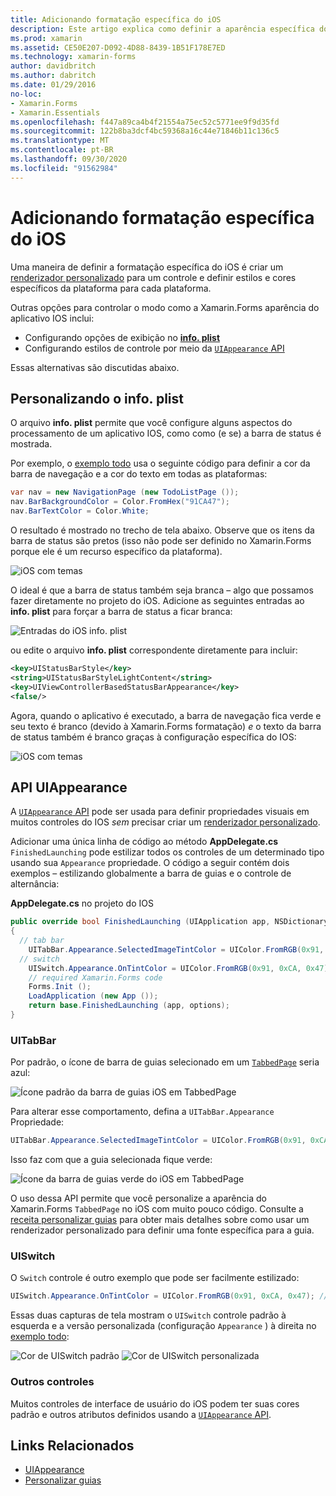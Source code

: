 ```yaml
---
title: Adicionando formatação específica do iOS
description: Este artigo explica como definir a aparência específica do iOS sem usar um Xamarin.Forms renderizador personalizado.
ms.prod: xamarin
ms.assetid: CE50E207-D092-4D88-8439-1B51F178E7ED
ms.technology: xamarin-forms
author: davidbritch
ms.author: dabritch
ms.date: 01/29/2016
no-loc:
- Xamarin.Forms
- Xamarin.Essentials
ms.openlocfilehash: f447a89ca4b4f21554a75ec52c5771ee9f9d35fd
ms.sourcegitcommit: 122b8ba3dcf4bc59368a16c44e71846b11c136c5
ms.translationtype: MT
ms.contentlocale: pt-BR
ms.lasthandoff: 09/30/2020
ms.locfileid: "91562984"
---
```

# <a name="adding-ios-specific-formatting"></a>Adicionando formatação específica do iOS

Uma maneira de definir a formatação específica do iOS é criar um [renderizador personalizado](~/xamarin-forms/app-fundamentals/custom-renderer/index.md) para um controle e definir estilos e cores específicos da plataforma para cada plataforma.

Outras opções para controlar o modo como a Xamarin.Forms aparência do aplicativo IOS inclui:

- Configurando opções de exibição no [ **info. plist**](#customizing-infoplist)
- Configurando estilos de controle por meio da [ `UIAppearance` API](#uiappearance-api)

Essas alternativas são discutidas abaixo.

## <a name="customizing-infoplist"></a>Personalizando o info. plist

O arquivo **info. plist** permite que você configure alguns aspectos do processamento de um aplicativo IOS, como como (e se) a barra de status é mostrada.

Por exemplo, o [exemplo todo](/samples/xamarin/xamarin-forms-samples/todo) usa o seguinte código para definir a cor da barra de navegação e a cor do texto em todas as plataformas:

```csharp
var nav = new NavigationPage (new TodoListPage ());
nav.BarBackgroundColor = Color.FromHex("91CA47");
nav.BarTextColor = Color.White;
```

O resultado é mostrado no trecho de tela abaixo. Observe que os itens da barra de status são pretos (isso não pode ser definido no Xamarin.Forms porque ele é um recurso específico da plataforma).

![iOS com temas](theme-images/status-default-sml.png)

O ideal é que a barra de status também seja branca – algo que possamos fazer diretamente no projeto do iOS. Adicione as seguintes entradas ao **info. plist** para forçar a barra de status a ficar branca:

![Entradas do iOS info. plist](theme-images/info-plist.png)

ou edite o arquivo **info. plist** correspondente diretamente para incluir:

```xml
<key>UIStatusBarStyle</key>
<string>UIStatusBarStyleLightContent</string>
<key>UIViewControllerBasedStatusBarAppearance</key>
<false/>
```

Agora, quando o aplicativo é executado, a barra de navegação fica verde e seu texto é branco (devido à Xamarin.Forms formatação) *e* o texto da barra de status também é branco graças à configuração específica do IOS:

![iOS com temas](theme-images/status-white-sml.png)

## <a name="uiappearance-api"></a>API UIAppearance

A [ `UIAppearance` API](~/ios/user-interface/ios-ui/introduction-to-the-appearance-api.md) pode ser usada para definir propriedades visuais em muitos controles do IOS *sem* precisar criar um [renderizador personalizado](~/xamarin-forms/app-fundamentals/custom-renderer/index.md).

Adicionar uma única linha de código ao método **AppDelegate.cs** `FinishedLaunching` pode estilizar todos os controles de um determinado tipo usando sua `Appearance` propriedade. O código a seguir contém dois exemplos – estilizando globalmente a barra de guias e o controle de alternância:

**AppDelegate.cs** no projeto do IOS

```csharp
public override bool FinishedLaunching (UIApplication app, NSDictionary options)
{
  // tab bar
    UITabBar.Appearance.SelectedImageTintColor = UIColor.FromRGB(0x91, 0xCA, 0x47); // green
  // switch
    UISwitch.Appearance.OnTintColor = UIColor.FromRGB(0x91, 0xCA, 0x47); // green
    // required Xamarin.Forms code
    Forms.Init ();
    LoadApplication (new App ());
    return base.FinishedLaunching (app, options);
}
```

### <a name="uitabbar"></a>UITabBar

Por padrão, o ícone de barra de guias selecionado em um [`TabbedPage`](~/xamarin-forms/app-fundamentals/navigation/tabbed-page.md)
seria azul:

![Ícone padrão da barra de guias iOS em TabbedPage](theme-images/tabbar-default.png)

Para alterar esse comportamento, defina a `UITabBar.Appearance` Propriedade:

```csharp
UITabBar.Appearance.SelectedImageTintColor = UIColor.FromRGB(0x91, 0xCA, 0x47); // green
```

Isso faz com que a guia selecionada fique verde:

![Ícone da barra de guias verde do iOS em TabbedPage](theme-images/tabbar-custom.png)

O uso dessa API permite que você personalize a aparência do Xamarin.Forms
`TabbedPage` no iOS com muito pouco código. Consulte a [receita personalizar guias](https://github.com/xamarin/recipes/tree/master/Recipes/xamarin-forms/iOS/customize-tabs) para obter mais detalhes sobre como usar um renderizador personalizado para definir uma fonte específica para a guia.

### <a name="uiswitch"></a>UISwitch

O `Switch` controle é outro exemplo que pode ser facilmente estilizado:

```csharp
UISwitch.Appearance.OnTintColor = UIColor.FromRGB(0x91, 0xCA, 0x47); // green
```

Essas duas capturas de tela mostram o `UISwitch` controle padrão à esquerda e a versão personalizada (configuração `Appearance` ) à direita no [exemplo todo](/samples/xamarin/xamarin-forms-samples/todo):

![Cor de UISwitch padrão](theme-images/switch-default.png) ![Cor de UISwitch personalizada](theme-images/switch-custom.png)

### <a name="other-controls"></a>Outros controles

Muitos controles de interface de usuário do iOS podem ter suas cores padrão e outros atributos definidos usando a [ `UIAppearance` API](~/ios/user-interface/ios-ui/introduction-to-the-appearance-api.md).

## <a name="related-links"></a>Links Relacionados

- [UIAppearance](~/ios/user-interface/ios-ui/introduction-to-the-appearance-api.md)
- [Personalizar guias](https://github.com/xamarin/recipes/tree/master/Recipes/xamarin-forms/iOS/customize-tabs)